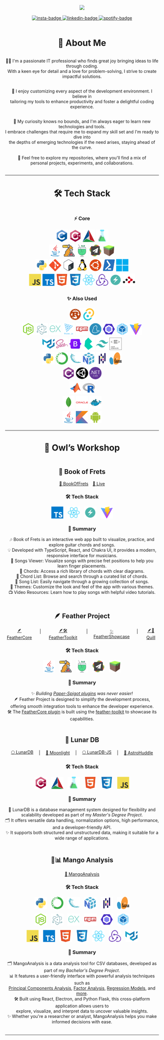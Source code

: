 <head>
  <link href="https://fonts.googleapis.com/css2?family=Pacifico&display=swap" rel="stylesheet">
</head>

<div id="header" align="center">
    <img src="https://media.giphy.com/media/v1.Y2lkPTc5MGI3NjExNnZkZDdtZnFqbDBjZmh4ZTNqZDZnd3NmOTU4cng5ZTloM3E2bHY3MSZlcD12MV9pbnRlcm5hbF9naWZfYnlfaWQmY3Q9Zw/f3iwJFOVOwuy7K6FFw/giphy.gif" width="350"/>
</div>

<div id="links" align="center" style="margin: 15px auto 0px auto;">
    <a href="https://instagram.com/alex.dele.o.o">
        <img src="https://img.shields.io/badge/Instagram-%23E4405F.svg?logo=Instagram&logoColor=white" alt="insta-badge"/>
    </a>
    <a href="https://linkedin.com/in/alexandru-delegeanu">
        <img src="https://img.shields.io/badge/LinkedIn-%230077B5.svg?logo=linkedin&logoColor=white" alt="linkedin-badge"/>
    </a>
    <a href="https://open.spotify.com/playlist/5YYqRKbgTKXAcP91Tv8r1Y?si=b957d0eb82024411">
        <img src="https://img.shields.io/badge/-Spotify-1DB954?logo=spotify&logoColor=white" alt="spotify-badge"/>
    </a>
</div>
<br />

<h1 align="center">💫 About Me</h1>

<div align="center" style="display: flex; flex-direction: column; gap: 3px;">
  <p>
    👨‍💻 I'm a passionate IT professional who finds great joy bringing ideas to life through coding. 
    <br>
    With a keen eye for detail and a love for problem-solving, I strive to create impactful solutions.
  </p>

  <p>
    👾 I enjoy customizing every aspect of the development environment. I believe in <br> tailoring my tools to enhance productivity and foster a delightful coding experience.
  </p>

  <p>
    👀 My curiosity knows no bounds, and I'm always eager to learn new technologies and tools.<br> I embrace challenges that require me to expand my skill set and I'm ready to dive into <br>the depths of emerging technologies if the need arises, staying ahead of the curve.
  </p>
🚀 Feel free to explore my repositories, where you'll find a mix of <br>personal projects, experiments, and collaborations.
</div>
<br>

<hr>

<h1 align="center">🛠️ Tech Stack</h1>

<div align="center" style="margin: 20px auto; display: flex; flex-direction: column; gap: 5px">
    <h3>⚡️ Core</h3>
    <div id="C++">
        <img src="badges/c.svg" title="C" alt="C" width="40" height="40"/>
        <img src="badges/cplusplus.svg" title="C++" alt="C++" width="40" height="40"/>
        <img src="badges/cmake.svg" title="CMake" alt="CMake" width="40" height="40"/>
        <img src="badges/cpp-unit-testing.svg" title="Unit Testing with Google Test" alt="Unit Testing with Google Test" width="40" height="40"/>
    </div>
    <div id="Java/Minecraft/Spigot">
        <img src="badges/java.svg" title="Java" alt="Java" width="40" height="40"/>
        <img src="badges/java-unit-testing.svg" title="Unit Testing with JUnit" alt="Unit Testing with JUnit" width="40" height="40"/>
        <img src="badges/mockito.svg" title="Unit testing with Mockito" alt="Mockito" width="40" height="40"/>
        <img src="badges/papermc.svg" title="PaperMC" alt="PaperMC" width="40" height="40"/>
        <img src="badges/minecraft.svg" title="Minecraft" alt="Minecraft" width="40" height="40"/>
    </div>
    <div id="Linux-CLI">
        <img src="badges/python.svg" title="Python" alt="Python" width="40" height="40"/>
        <img src="badges/git.svg" title="Git" alt="Git" width="40" height="40"/>
        <img src="badges/bash.svg" title="Bash" alt="Bash" width="40" height="40"/>
        <img src="badges/linux.svg" title="Linux" alt="Linux" width="40" height="40"/>
        <img src="badges/ubuntu.svg" title="Ubuntu" alt="Ubuntu" width="40" height="40"/>
        <img src="badges/powershell.svg" title="PowerShell" alt="PowerShell" width="40" height="40"/>
        <img src="badges/windows-11.svg" title="Windows" alt="Windows" width="40" height="40"/>
    </div>
    <div id="JavaScript-React">
        <img src="badges/javascript.svg" title="JavaScript" alt="JavaScript" width="40" height="40"/>
        <img src="badges/typescript.svg" title="TypeScript" alt="TypeScript" width="40" height="40"/>
        <img src="badges/html5.svg" title="HTML5" alt="HTML5" width="40" height="40"/>
        <img src="badges/css3.svg" title="CSS3" alt="CSS3" width="40" height="40"/>
        <img src="badges/react.svg" title="React" alt="React" width="40" height="40"/>
        <img src="badges/redux.svg" title="Redux" alt="Redux" width="40" height="40"/>
        <img src="badges/chakra-ui.svg" title="ChakraUI" alt="ChakraUI" width="40" height="40"/>
        <img src="badges/react-router.svg" title="React Router" alt="React Router" width="40" height="40"/>
    </div>
    <h3>✨ Also Used</h3>
    <div id="Rust">
        <img src="badges/rust.svg" title="Rust" alt="Rust" width="40" height="40"/>
        <img src="badges/tauri.svg" title="Tauri" alt="Tauri" width="40" height="40"/>
    </div>
    <div id="JavaScript-Node">
        <img src="badges/nodejs.svg" title="NodeJS" alt="NodeJS" width="40" height="40"/>
        <img src="badges/electron.svg" title="ElectronJS" alt="ElectronJS" width="40" height="40"/>
        <img src="badges/express.svg" title="Express" alt="Express" width="40" height="40"/>
        <img src="badges/threejs.svg" title="ThreeJS" alt="ThreeJS" width="40" height="40"/>
        <img src="badges/npm.svg" title="NPM" alt="NPM" width="40" height="40"/>
        <img src="badges/yarn.svg" title="Yarn" alt="Yarn" width="40" height="40"/>
        <img src="badges/eslint.svg" title="Eslint" alt="Eslint" width="40" height="40"/>
        <img src="badges/webpack.svg" title="Webpack" alt="Webpack" width="40" height="40"/>
        <img src="badges/vite.svg" title="Vite" alt="Vite" width="40" height="40"/>
    </div>
    <div id="Styles">
        <img src="badges/materialui.svg" title="MaterialUI" alt="MaterialUI" width="40" height="40"/>
        <img src="badges/sass.svg" title="Sass" alt="Sass" width="40" height="40"/>
        <img src="badges/bootstrap.svg" title="Bootstrap" alt="Bootstrap" width="40" height="40"/>
        <img src="badges/bulma.svg" title="BulmaCSS" alt="BulmaCSS" width="40" height="40"/>
        <img src="badges/tailwindcss.svg" title="TailwindCSS" alt="TailwindCSS" width="40" height="40"/>
        <img src="badges/styled-components.svg" title="StyledComponents" alt="StyledComponents" width="40" height="40"/>
    </div>
    <div id="Python">
        <img src="badges/python.svg" title="Python" alt="Python" width="40" height="40"/>
        <img src="badges/anaconda.svg" title="Anaconda" alt="Anaconda" width="40" height="40"/>
        <img src="badges/flask.svg" title="Flask" alt="Flask" width="40" height="40"/>
        <img src="badges/numpy.svg" title="NumPy" alt="NumPy" width="40" height="40"/>
        <img src="badges/pandas.svg" title="Pandas" alt="Pandas" width="40" height="40"/>
        <img src="badges/scikit-learn.svg" title="SciKit-Learn" alt="SciKit-Learn" width="40" height="40"/>
    </div>
    <div id="C#">
        <img src="badges/csharp.svg" title="CSharp" alt="CSharp" width="40" height="40"/>
        <img src="badges/unity.svg" title="Unity" alt="Unity" width="40" height="40"/>
        <img src="badges/dotnetcore.svg" title=".Net Core" alt=".Net Core" width="40" height="40"/>
    </div>
    <div id="R&Matlab">
        <img src="badges/matlab.svg" title="Matlab" alt="Matlab" width="40" height="40"/>
        <img src="badges/r.svg" title="R" alt="R" width="40" height="40"/>
    </div>
    <div id="Databases&Docker">
        <img src="badges/mongodb.svg" title="MongoDB" alt="MongoDB" width="40" height="40"/>
        <img src="badges/oracle.svg" title="OracleSQL" alt="OracleSQL" width="40" height="40"/>
        <img src="badges/docker.svg" title="Docker" alt="Docker" width="40" height="40"/>
    </div>
    <div id="Java">
        <img src="badges/java.svg" title="Java" alt="Java" width="40" height="40"/>
        <img src="badges/kotlin.svg" title="Kotlin" alt="Kotlin" width="40" height="40"/>
        <img src="badges/android.svg" title="Android" alt="Android" width="40" height="40"/>
    </div>

</div>

<hr>

<h1 align="center">🦉 Owl’s Workshop</h1>

<div  align="center" style="margin: 20px auto; display: flex; flex-direction: column; gap: 5px;">
    <div id="book-of-frets">
        <h2>🎸 Book of Frets</h2>
        <div style="display:flex; gap:1em; justify-content:center; align-items:center">
            <a href="https://github.com/TheAncientOwl/book-of-frets">🎸 BookOfFrets</a>
            <a href="https://book-of-frets.com">🎸 Live</a>
        </div>
        <h3>🛠️ Tech Stack</h3> 
        <div style="display:flex; gap:1em; justify-content:center; margin-bottom:1em">
            <img src="badges/typescript.svg" title="TypeScript" alt="TypeScript" width="40" height="40"/>
            <img src="badges/react.svg" title="React" alt="React" width="40" height="40"/>
            <img src="badges/chakra-ui.svg" title="Chakra UI" alt="Chakra UI" width="40" height="40"/>
            <img src="badges/vite.svg" title="Vite" alt="Vite" width="40" height="40"/>
        </div>
        <h3>📌 Summary</h3>
        <p>🎶 Book of Frets is an interactive web app built to visualize, practice, and explore guitar chords and songs.<br>
        💡 Developed with TypeScript, React, and Chakra UI, it provides a modern, responsive interface for musicians.<br>
        🎵 Songs Viewer: Visualize songs with precise fret positions to help you learn finger placements.</br>
        🎼 Chords: Access a rich library of chords with clear diagrams.</br>
        📖 Chord List: Browse and search through a curated list of chords.</br>
        📂 Song List: Easily navigate through a growing collection of songs.</br>
        🎨 Themes: Customize the look and feel of the app with various themes.</br>
        📺 Video Resources: Learn how to play songs with helpful video tutorials.</p>
    </div>
    <div id="feather-project">
        <h2>🪶 Feather Project</h2>
        <div style="display:flex; gap:1em; justify-content:center; align-items:center">
            <a href="https://github.com/TheAncientOwl/feather-core">🪶 FeatherCore</a>
            &nbsp;|&nbsp;
            <a href="https://github.com/TheAncientOwl/feather-toolkit">🪶🛠️FeatherToolkit</a>
            &nbsp;|&nbsp;
            <a href="https://github.com/TheAncientOwl/feather-showcase">✨ FeatherShowcase</a>
            &nbsp;|&nbsp;
            <a href="https://github.com/TheAncientOwl/quill">🪶📜 Quill</a>
        </div>
        <h3>🛠️ Tech Stack</h3>
        <div style="display:flex; gap:1em; justify-content:center;">
            <img src="badges/java.svg" title="Java" alt="Java" width="40" height="40"/>
            <img src="badges/java-unit-testing.svg" title="Unit Testing with JUnit" alt="Unit Testing with JUnit" width="40" height="40"/>
            <img src="badges/mockito.svg" title="Unit testing with Mockito" alt="Mockito" width="40" height="40"/>
            <img src="badges/papermc.svg" title="PaperMC" alt="PaperMC" width="40" height="40"/>
            <img src="badges/minecraft.svg" title="Minecraft" alt="Minecraft" width="40" height="40"/>
        </div>
        <h3>📌 Summary</h3>
        <p>✨ <i>Building <a href="https://papermc.io/">Paper-Spigot plugins</a> was never easier!</i><br>🪶 Feather Project is designed to simplify the development process, <br>offering smooth integration tools to enhance the developer experience.<br>🛠️ The <a href="https://github.com/TheAncientOwl/feather-core">FeatherCore plugin</a> is built using the <a href="https://github.com/TheAncientOwl/feather-toolkit">feather-toolkit</a> to showcase its capabilities.
        </br>
    </div>
    <div id="lunar-db">
        <h2>🌙 Lunar DB</h2>
        <div style="display:flex; gap:1em; justify-content:center; align-items:center">
            <a href="https://github.com/TheAncientOwl/lunardb">🌕 LunarDB</a>
            &nbsp;|&nbsp;
            <a href="https://github.com/TheAncientOwl/lunardb/blob/main/Moonlight.md">🌙 Moonlight</a>
            &nbsp;|&nbsp;
            <a href="https://github.com/TheAncientOwl/lunardb-js">🌕 LunarDB-JS</a>
            &nbsp;|&nbsp;
            <a href="https://github.com/TheAncientOwl/astro-huddle">🚀 AstroHuddle</a>
        </div>
        <h3>🛠️ Tech Stack</h3>
        <div style="display:flex; gap:1em; justify-content:center;">
            <img src="badges/cplusplus.svg" title="C++" alt="C++" width="40" height="40"/>
            <img src="badges/cmake.svg" title="CMake" alt="CMake" width="40" height="40"/>
            <img src="badges/cpp-unit-testing.svg" title="Unit Testing with Google Test" alt="Unit Testing with Google Test" width="40" height="40"/>
            <img src="badges/html5.svg" title="HTML5" alt="HTML5" width="40" height="40"/>
            <img src="badges/css3.svg" title="CSS3" alt="CSS3" width="40" height="40"/>
            <img src="badges/javascript.svg" title="JavaScript" alt="JavaScript" width="40" height="40"/>
        </div>
        <h3>📌 Summary</h3>
        <p>🌙 LunarDB is a database management system designed for flexibility and scalability developed as part of my <i>Master's Degree Project</i>.<br>🗂️ It offers versatile data handling, normalization options, high performance, and a developer-friendly API.<br>✨ It supports both structured and unstructured data, making it suitable for a wide range of applications.
        </p>
    </div>
    <div id="mango-analysis">
        <h2>🥭📊 Mango Analysis</h2>
        <div style="display:flex; gap:1em; justify-content:center; align-items:center">
            <a href="https://github.com/TheAncientOwl/mango-analysis">🥭 MangoAnalysis</a>
        </div>
        <h3>🛠️ Tech Stack</h3>
        <div style="display:flex; gap:1em; justify-content:center;margin-bottom:1em">
            <img src="badges/python.svg" title="Python" alt="Python" width="40" height="40"/>
            <img src="badges/anaconda.svg" title="Anaconda" alt="Anaconda" width="40" height="40"/>
            <img src="badges/flask.svg" title="Flask" alt="Flask" width="40" height="40"/>
            <img src="badges/numpy.svg" title="NumPy" alt="NumPy" width="40" height="40"/>
            <img src="badges/pandas.svg" title="Pandas" alt="Pandas" width="40" height="40"/>
            <img src="badges/scikit-learn.svg" title="SciKit-Learn" alt="SciKit-Learn" width="40" height="40"/>
        </div>
        <div style="display:flex; gap:1em; justify-content:center;margin-bottom:1em">
            <img src="badges/nodejs.svg" title="NodeJS" alt="NodeJS" width="40" height="40"/>
            <img src="badges/electron.svg" title="ElectronJS" alt="ElectronJS" width="40" height="40"/>
            <img src="badges/express.svg" title="Express" alt="Express" width="40" height="40"/>
            <img src="badges/npm.svg" title="NPM" alt="NPM" width="40" height="40"/>
            <img src="badges/eslint.svg" title="Eslint" alt="Eslint" width="40" height="40"/>
            <img src="badges/webpack.svg" title="Webpack" alt="Webpack" width="40" height="40"/>
        </div>
        <div style="display:flex; gap:1em; justify-content:center;">
            <img src="badges/javascript.svg" title="JavaScript" alt="JavaScript" width="40" height="40"/>
            <img src="badges/typescript.svg" title="TypeScript" alt="TypeScript" width="40" height="40"/>
            <img src="badges/html5.svg" title="HTML5" alt="HTML5" width="40" height="40"/>
            <img src="badges/css3.svg" title="CSS3" alt="CSS3" width="40" height="40"/>
            <img src="badges/react.svg" title="React" alt="React" width="40" height="40"/>
            <img src="badges/redux.svg" title="Redux" alt="Redux" width="40" height="40"/>
            <img src="badges/materialui.svg" title="MaterialUI" alt="MaterialUI" width="40" height="40"/>
        </div>
        <h3>📌 Summary</h3>
        <p>🗂️ MangoAnalysis is a data analysis tool for CSV databases, developed as part of my <i>Bachelor's Degree Project</i>.<br>📊 It features a user-friendly interface with powerful analysis techniques such as<br> <a href="https://en.wikipedia.org/wiki/Principal_component_analysis">Principal Components Analysis</a>, <a href="https://en.wikipedia.org/wiki/Factor_analysis">Factor Analysis</a>, <a href="https://en.wikipedia.org/wiki/Regression_analysis">Regression Models</a>, and <a href="https://github.com/TheAncientOwl/mango-analysis?tab=readme-ov-file#-modules">more</a>.<br>🛠️ Built using React, Electron, and Python Flask, this cross-platform application allows users to <br>explore, visualize, and interpret data to uncover valuable insights.<br>✨ Whether you're a researcher or analyst, MangoAnalysis helps you make informed decisions with ease.
        </p>
    </div>

</div>

<hr>

<!-- <h2 align="center">🔥Stats</h2>

<div align="center" style="margin: 10px auto;">
  <img src="http://github-readme-streak-stats.herokuapp.com?user=TheAncientOwl&theme=dark&date_format=M%20j%5B%2C%20Y%5D" title="GitHub Streak" alt="GitHub Streak"/>
</div>

<hr> -->

<!-- <h2 align="center">💻 Work Machine</h2>

<div align="center" style="margin: 10px auto;">
  <img src="PC-Stats.png" width="450" style="border-radius: 10px">
</div>

<hr> -->
